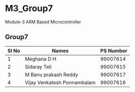 # M3_Group7
Module-3 ARM Based Microcontroller
## Group7
| Sl No | Names |PS Number |
| ------ | ---------- | ----------- |
| 1 | Meghana D H | 99007614 |
| 2 | Sidaray Teli | 99007615 |
| 3 | M Banu prakash Reddy | 99007617 |
| 4 | Vijay Venkatesh Ponnambalam | 99007616 |
